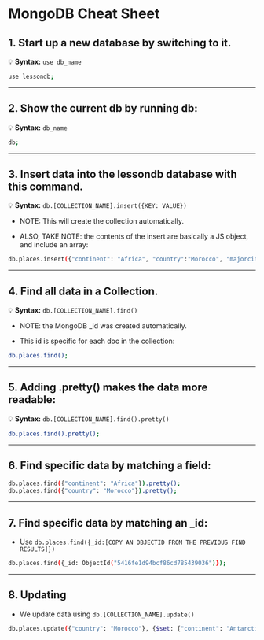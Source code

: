 # MongoDB Cheat Sheet

## 1. Start up a new database by switching to it.

💡 __Syntax:__ `use db_name` 

```bash
use lessondb;
```

---

## 2. Show the current db by running db:

💡 __Syntax:__ `db_name`

```bash
db;
```

---

## 3. Insert data into the lessondb database with this command.

💡 __Syntax:__ `db.[COLLECTION_NAME].insert({KEY: VALUE})`

* NOTE: This will create the collection automatically.

* ALSO, TAKE NOTE: the contents of the insert are basically a JS object, and include an array:

```bash
db.places.insert({"continent": "Africa", "country":"Morocco", "majorcities": ["Casablanca", "Fez", "Marrakech"]});
```

---

## 4. Find all data in a Collection.

💡 __Syntax:__ `db.[COLLECTION_NAME].find()`

* NOTE: the MongoDB _id was created automatically.

* This id is specific for each doc in the collection:

```bash
db.places.find();
```

---

## 5. Adding .pretty() makes the data more readable:

💡 __Syntax:__ `db.[COLLECTION_NAME].find().pretty()`

```bash
db.places.find().pretty();
```

---

## 6. Find specific data by matching a field:

```bash
db.places.find({"continent": "Africa"}).pretty();
db.places.find({"country": "Morocco"}).pretty();
```

---

## 7. Find specific data by matching an _id:

* Use `db.places.find({_id:[COPY AN OBJECTID FROM THE PREVIOUS FIND RESULTS]})`

```bash
db.places.find({_id: ObjectId("5416fe1d94bcf86cd785439036")});
```

---

## 8. Updating

* We update data using `db.[COLLECTION_NAME].update()`

```bash
db.places.update({"country": "Morocco"}, {$set: {"continent": "Antarctica"}});
```


